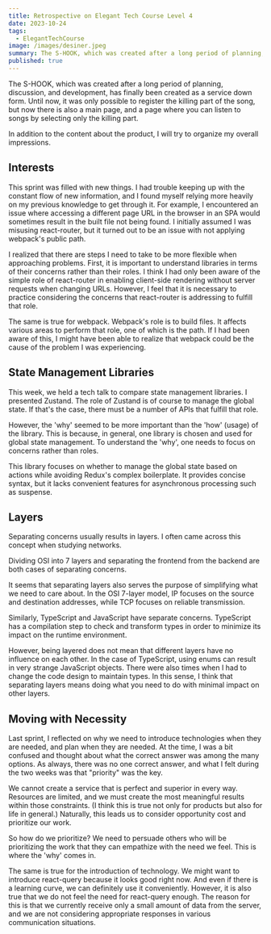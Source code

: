 ```yaml
---
title: Retrospective on Elegant Tech Course Level 4
date: 2023-10-24
tags:
  - ElegantTechCourse
image: /images/desiner.jpeg
summary: The S-HOOK, which was created after a long period of planning, discussion, and development, has finally been created as a service down form. Until now, it was only possible to register the killing part of the song, but now there is also a main page, and a page where you can listen to songs by selecting only the killing part.
published: true
---
```


The S-HOOK, which was created after a long period of planning, discussion, and development, has finally been created as a service down form. Until now, it was only possible to register the killing part of the song, but now there is also a main page, and a page where you can listen to songs by selecting only the killing part.

In addition to the content about the product, I will try to organize my overall impressions.

## Interests

This sprint was filled with new things. I had trouble keeping up with the constant flow of new information, and I found myself relying more heavily on my previous knowledge to get through it. For example, I encountered an issue where accessing a different page URL in the browser in an SPA would sometimes result in the built file not being found. I initially assumed I was misusing react-router, but it turned out to be an issue with not applying webpack's public path.

I realized that there are steps I need to take to be more flexible when approaching problems. First, it is important to understand libraries in terms of their concerns rather than their roles. I think I had only been aware of the simple role of react-router in enabling client-side rendering without server requests when changing URLs. However, I feel that it is necessary to practice considering the concerns that react-router is addressing to fulfill that role.

The same is true for webpack. Webpack's role is to build files. It affects various areas to perform that role, one of which is the path. If I had been aware of this, I might have been able to realize that webpack could be the cause of the problem I was experiencing.

## State Management Libraries

This week, we held a tech talk to compare state management libraries. I presented Zustand. The role of Zustand is of course to manage the global state. If that's the case, there must be a number of APIs that fulfill that role.

However, the 'why' seemed to be more important than the 'how' (usage) of the library. This is because, in general, one library is chosen and used for global state management. To understand the 'why', one needs to focus on concerns rather than roles.

This library focuses on whether to manage the global state based on actions while avoiding Redux's complex boilerplate. It provides concise syntax, but it lacks convenient features for asynchronous processing such as suspense.

## Layers

Separating concerns usually results in layers. I often came across this concept when studying networks.

Dividing OSI into 7 layers and separating the frontend from the backend are both cases of separating concerns.

It seems that separating layers also serves the purpose of simplifying what we need to care about. In the OSI 7-layer model, IP focuses on the source and destination addresses, while TCP focuses on reliable transmission.

Similarly, TypeScript and JavaScript have separate concerns. TypeScript has a compilation step to check and transform types in order to minimize its impact on the runtime environment.

However, being layered does not mean that different layers have no influence on each other. In the case of TypeScript, using enums can result in very strange JavaScript objects. There were also times when I had to change the code design to maintain types. In this sense, I think that separating layers means doing what you need to do with minimal impact on other layers.

## Moving with Necessity

Last sprint, I reflected on why we need to introduce technologies when they are needed, and plan when they are needed. At the time, I was a bit confused and thought about what the correct answer was among the many options. As always, there was no one correct answer, and what I felt during the two weeks was that "priority" was the key.

We cannot create a service that is perfect and superior in every way. Resources are limited, and we must create the most meaningful results within those constraints. (I think this is true not only for products but also for life in general.) Naturally, this leads us to consider opportunity cost and prioritize our work.

So how do we prioritize? We need to persuade others who will be prioritizing the work that they can empathize with the need we feel. This is where the 'why' comes in.

The same is true for the introduction of technology. We might want to introduce react-query because it looks good right now. And even if there is a learning curve, we can definitely use it conveniently. However, it is also true that we do not feel the need for react-query enough. The reason for this is that we currently receive only a small amount of data from the server, and we are not considering appropriate responses in various communication situations.

